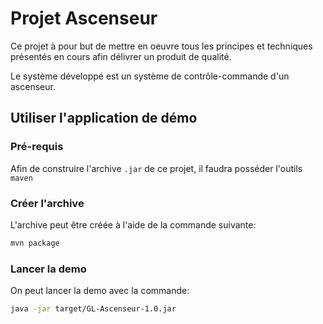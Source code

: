 # Projet Ascenseur
 Ce projet à pour but de mettre en oeuvre tous les principes et techniques présentés en cours afin délivrer un produit
 de qualité.
 
 Le système développé est un système de contrôle-commande d'un ascenseur. 
 
## Utiliser l'application de démo
### Pré-requis
Afin de construire l'archive `.jar` de ce projet, il faudra posséder l'outils `maven`

### Créer l'archive
L'archive peut être créée à l'aide de la commande suivante:
```bash
mvn package
```

### Lancer la demo
On peut lancer la demo avec la commande:
```bash
java -jar target/GL-Ascenseur-1.0.jar
```